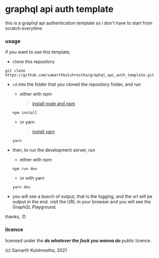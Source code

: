 # graphql api auth template

this is a graphql api authentication template so i don't have to start from scratch everytime

### usage

if you want to use this template,

-   clone this repository

```
git clone https://github.com/samarthkulshrestha/graphql_api_auth_template.git
```

-   `cd` into the folder that you cloned the repository folder, and run

    -   either with npm
        > [install node and npm](https://nodejs.dev/)

    ```
    npm install
    ```

    -   or yarn
        > [install yarn](https://yarnpkg.com/)

    ```
    yarn
    ```

-   then, to run the development server, run

    -   either with npm

    ```
    npm run dev
    ```

    -   or with yarn

    ```
    yarn dev
    ```

-   you will see a bunch of output, that is the logging, and the url will pe output in the end.
    visit the URL in your browser and you will see the GraphQL Playground.

thanks, :D

### licence

licensed under the **_do whatever the fuck you wanna do_** public licence.

(c) Samarth Kulshrestha, 2021
